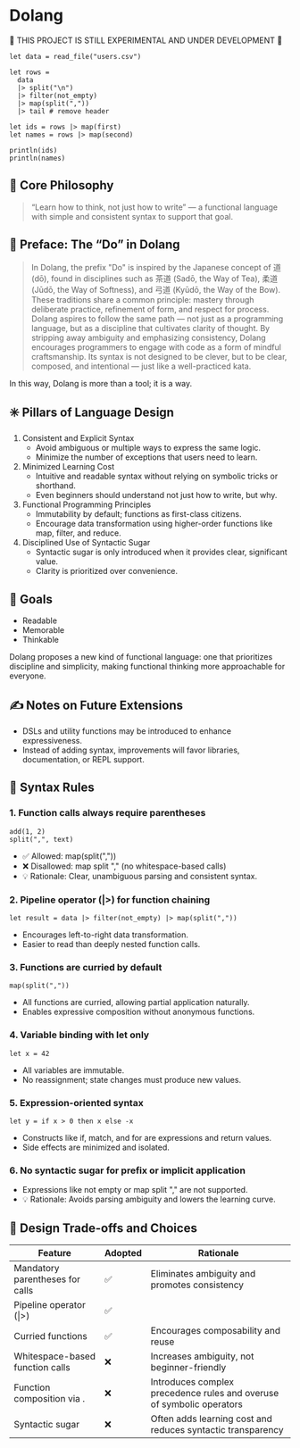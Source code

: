# Dolang

🚧 THIS PROJECT IS STILL EXPERIMENTAL AND UNDER DEVELOPMENT 🚧

```dolang
let data = read_file("users.csv")

let rows =
  data
  |> split("\n")
  |> filter(not_empty)
  |> map(split(","))
  |> tail # remove header

let ids = rows |> map(first)
let names = rows |> map(second)

println(ids)
println(names)
```

## 🧭 Core Philosophy

> “Learn how to think, not just how to write” — a functional language with simple and consistent syntax to support that goal.

## 🍵 Preface: The “Do” in Dolang

> In Dolang, the prefix "Do" is inspired by the Japanese concept of 道 (dō), found in disciplines such as 茶道 (Sadō, the Way of Tea), 柔道 (Jūdō, the Way of Softness), and 弓道 (Kyūdō, the Way of the Bow). These traditions share a common principle: mastery through deliberate practice, refinement of form, and respect for process. Dolang aspires to follow the same path — not just as a programming language, but as a discipline that cultivates clarity of thought. By stripping away ambiguity and emphasizing consistency, Dolang encourages programmers to engage with code as a form of mindful craftsmanship. Its syntax is not designed to be clever, but to be clear, composed, and intentional — just like a well-practiced kata.

In this way, Dolang is more than a tool; it is a way.

## ✳️ Pillars of Language Design

1. Consistent and Explicit Syntax
   - Avoid ambiguous or multiple ways to express the same logic.
   - Minimize the number of exceptions that users need to learn.
2. Minimized Learning Cost
   - Intuitive and readable syntax without relying on symbolic tricks or shorthand.
   - Even beginners should understand not just how to write, but why.
3. Functional Programming Principles
   - Immutability by default; functions as first-class citizens.
   - Encourage data transformation using higher-order functions like map, filter, and reduce.
4. Disciplined Use of Syntactic Sugar
   - Syntactic sugar is only introduced when it provides clear, significant value.
   - Clarity is prioritized over convenience.

## 🏁 Goals

- Readable
- Memorable
- Thinkable

Dolang proposes a new kind of functional language: one that prioritizes discipline and simplicity, making functional thinking more approachable for everyone.

## ✍️ Notes on Future Extensions

- DSLs and utility functions may be introduced to enhance expressiveness.
- Instead of adding syntax, improvements will favor libraries, documentation, or REPL support.

## 🧱 Syntax Rules

### 1. Function calls always require parentheses

```dolang
add(1, 2)
split(",", text)
```

- ✅ Allowed: map(split(","))
- ❌ Disallowed: map split "," (no whitespace-based calls)
- 💡 Rationale: Clear, unambiguous parsing and consistent syntax.

### 2. Pipeline operator (|>) for function chaining

```dolang
let result = data |> filter(not_empty) |> map(split(","))
```

- Encourages left-to-right data transformation.
- Easier to read than deeply nested function calls.

### 3. Functions are curried by default

```dolang
map(split(","))
```

- All functions are curried, allowing partial application naturally.
- Enables expressive composition without anonymous functions.

### 4. Variable binding with let only

```dolang
let x = 42
```

- All variables are immutable.
- No reassignment; state changes must produce new values.

### 5. Expression-oriented syntax

```dolang
let y = if x > 0 then x else -x
```

- Constructs like if, match, and for are expressions and return values.
- Side effects are minimized and isolated.

### 6. No syntactic sugar for prefix or implicit application

- Expressions like not empty or map split "," are not supported.
- 💡 Rationale: Avoids parsing ambiguity and lowers the learning curve.

## 🧪 Design Trade-offs and Choices

| Feature                         | Adopted | Rationale                                                             |
| ------------------------------- | ------- | --------------------------------------------------------------------- |
| Mandatory parentheses for calls | ✅      | Eliminates ambiguity and promotes consistency                         |
| Pipeline operator (\|>)         | ✅      |                                                                       |
| Curried functions               | ✅      | Encourages composability and reuse                                    |
| Whitespace-based function calls | ❌      | Increases ambiguity, not beginner-friendly                            |
| Function composition via .      | ❌      | Introduces complex precedence rules and overuse of symbolic operators |
| Syntactic sugar                 | ❌      | Often adds learning cost and reduces syntactic transparency           |
